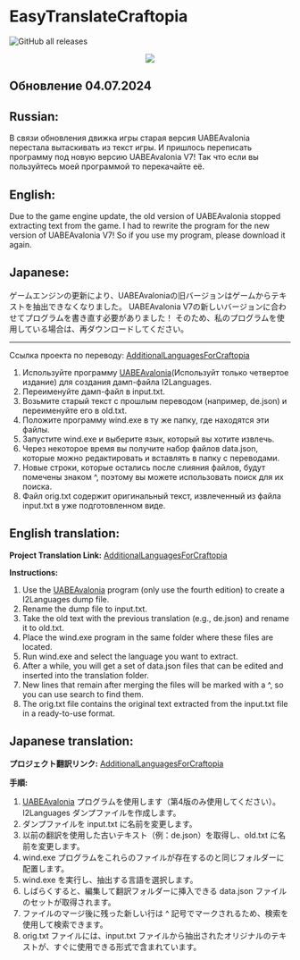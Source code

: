 # EasyTranslateCraftopia
![GitHub all releases](https://img.shields.io/github/downloads/asidsx/EasyTranslateCraftopia/total)

<p align="center">

<img src="https://user-images.githubusercontent.com/106923482/221865954-965173a1-6585-4f3e-a9ad-77acf64db705.png">
</p>


## Обновление 04.07.2024
## Russian:
В связи обновления движка игры старая версия UABEAvalonia перестала вытаскивать из текст игры. 
И пришлось переписать программу под новую версию UABEAvalonia V7!
Так что если вы пользуйтесь моей программой то перекачайте её.
## English:
Due to the game engine update, the old version of UABEAvalonia stopped extracting text from the game.
I had to rewrite the program for the new version of UABEAvalonia V7!
So if you use my program, please download it again.
## Japanese:
ゲームエンジンの更新により、UABEAvaloniaの旧バージョンはゲームからテキストを抽出できなくなりました。
UABEAvalonia V7の新しいバージョンに合わせてプログラムを書き直す必要がありました！
そのため、私のプログラムを使用している場合は、再ダウンロードしてください。

<hr>
Ссылка проекта по переводу: <a href="https://github.com/BudgieY/AdditionalLanguagesForCraftopia">AdditionalLanguagesForCraftopia</a>

1.	Используйте программу <a href="https://github.com/nesrak1/UABEA/releases/tag/v7">UABEAvalonia</a>(Используйт только четвертое издание) для создания дамп-файла I2Languages.
2.	Переименуйте дамп-файл в input.txt.
3.	Возьмите старый текст с прошлым переводом (например, de.json) и переименуйте его в old.txt.
4.	Положите программу wind.exe в ту же папку, где находятся эти файлы.
5.	Запустите wind.exe и выберите язык, который вы хотите извлечь.
6.	Через некоторое время вы получите набор файлов data.json, которые можно редактировать и вставлять в папку с переводами.
7.	Новые строки, которые остались после слияния файлов, будут помечены знаком ^, поэтому вы можете использовать поиск для их поиска.
8.	Файл orig.txt содержит оригинальный текст, извлеченный из файла input.txt в уже подготовленном виде.

## English translation:

**Project Translation Link:** <a href="https://github.com/BudgieY/AdditionalLanguagesForCraftopia">AdditionalLanguagesForCraftopia</a>

**Instructions:**

1. Use the <a href="https://github.com/nesrak1/UABEA/releases/tag/v7">UABEAvalonia</a> program (only use the fourth edition) to create a I2Languages dump file.
2. Rename the dump file to input.txt.
3. Take the old text with the previous translation (e.g., de.json) and rename it to old.txt.
4. Place the wind.exe program in the same folder where these files are located.
5. Run wind.exe and select the language you want to extract.
6. After a while, you will get a set of data.json files that can be edited and inserted into the translation folder.
7. New lines that remain after merging the files will be marked with a ^, so you can use search to find them.
8. The orig.txt file contains the original text extracted from the input.txt file in a ready-to-use format.

## Japanese translation:

**プロジェクト翻訳リンク:** <a href="https://github.com/BudgieY/AdditionalLanguagesForCraftopia">AdditionalLanguagesForCraftopia</a>

**手順:**

1. <a href="https://github.com/nesrak1/UABEA/releases/tag/v7">UABEAvalonia</a> プログラムを使用します（第4版のみ使用してください）。I2Languages ダンプファイルを作成します。
2. ダンプファイルを input.txt に名前を変更します。
3. 以前の翻訳を使用した古いテキスト（例：de.json）を取得し、old.txt に名前を変更します。
4. wind.exe プログラムをこれらのファイルが存在するのと同じフォルダーに配置します。
5. wind.exe を実行し、抽出する言語を選択します。
6. しばらくすると、編集して翻訳フォルダーに挿入できる data.json ファイルのセットが取得されます。
7. ファイルのマージ後に残った新しい行は ^ 記号でマークされるため、検索を使用して検索できます。
8. orig.txt ファイルには、input.txt ファイルから抽出されたオリジナルのテキストが、すぐに使用できる形式で含まれています。
